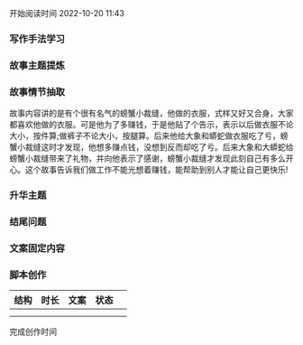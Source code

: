 开始阅读时间 2022-10-20  11:43

### 写作手法学习


### 故事主题提炼


### 故事情节抽取
故事内容讲的是有个很有名气的螃蟹小裁缝，他做的衣服，式样又好又合身，大家都喜欢他做的衣服。可是他为了多赚钱，于是他贴了个告示，表示以后做衣服不论大小，按件算;做裤子不论大小，按腿算。后来他给大象和蟒蛇做衣服吃了亏，螃蟹小裁缝这时才发现，他想多赚点钱，没想到反而却吃了亏。后来大象和大蟒蛇给螃蟹小裁缝带来了礼物，并向他表示了感谢，螃蟹小裁缝才发现此刻自己有多么开心。这个故事告诉我们做工作不能光想着赚钱，能帮助到别人才能让自己更快乐!


### 升华主题


### 结尾问题


### 文案固定内容


### 脚本创作

| 结构 | 时长 | 文案 | 状态 |     |
| ---- | ---- | ---- | ---- | --- |
|      |      |      |      |     |
|      |      |      |      |     |

完成创作时间  

